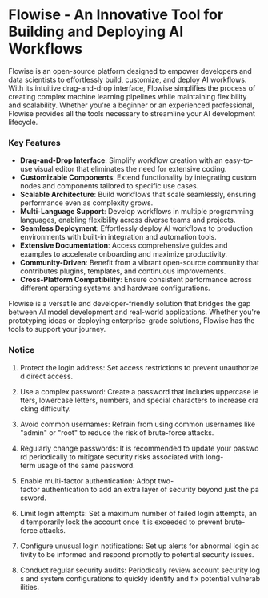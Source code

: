# Flowise - An Innovative Tool for Building and Deploying AI Workflows

Flowise is an open-source platform designed to empower developers and data scientists to effortlessly build, customize, and deploy AI workflows. With its intuitive drag-and-drop interface, Flowise simplifies the process of creating complex machine learning pipelines while maintaining flexibility and scalability. Whether you're a beginner or an experienced professional, Flowise provides all the tools necessary to streamline your AI development lifecycle.

### Key Features

- **Drag-and-Drop Interface**: Simplify workflow creation with an easy-to-use visual editor that eliminates the need for extensive coding.
- **Customizable Components**: Extend functionality by integrating custom nodes and components tailored to specific use cases.
- **Scalable Architecture**: Build workflows that scale seamlessly, ensuring performance even as complexity grows.
- **Multi-Language Support**: Develop workflows in multiple programming languages, enabling flexibility across diverse teams and projects.
- **Seamless Deployment**: Effortlessly deploy AI workflows to production environments with built-in integration and automation tools.
- **Extensive Documentation**: Access comprehensive guides and examples to accelerate onboarding and maximize productivity.
- **Community-Driven**: Benefit from a vibrant open-source community that contributes plugins, templates, and continuous improvements.
- **Cross-Platform Compatibility**: Ensure consistent performance across different operating systems and hardware configurations.

Flowise is a versatile and developer-friendly solution that bridges the gap between AI model development and real-world applications. Whether you're prototyping ideas or deploying enterprise-grade solutions, Flowise has the tools to support your journey.

### Notice

1.  Protect the login address: Set access restrictions to prevent unauthorized direct access.
    
2.  Use a complex password: Create a password that includes uppercase letters, lowercase letters, numbers, and special characters to increase cracking difficulty.
    
3.  Avoid common usernames: Refrain from using common usernames like "admin" or "root" to reduce the risk of brute-force attacks.
    
4.  Regularly change passwords: It is recommended to update your password periodically to mitigate security risks associated with long-term usage of the same password.
    
5.  Enable multi-factor authentication: Adopt two-factor authentication to add an extra layer of security beyond just the password.
    
6.  Limit login attempts: Set a maximum number of failed login attempts, and temporarily lock the account once it is exceeded to prevent brute-force attacks.
    
7.  Configure unusual login notifications: Set up alerts for abnormal login activity to be informed and respond promptly to potential security issues.
    
8.  Conduct regular security audits: Periodically review account security logs and system configurations to quickly identify and fix potential vulnerabilities.
        